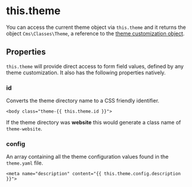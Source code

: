 # this.theme

You can access the current theme object via `this.theme` and it returns the object `Cms\Classes\Theme`, a reference to the [theme customization object](../themes/development#customization).

## Properties

`this.theme` will provide direct access to form field values, defined by any theme customization. It also has the following properties natively.

### id

Converts the theme directory name to a CSS friendly identifier.

    <body class="theme-{{ this.theme.id }}">

If the theme directory was **website** this would generate a class name of `theme-website`.

### config

An array containing all the theme configuration values found in the `theme.yaml` file.

    <meta name="description" content="{{ this.theme.config.description }}">

